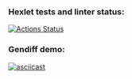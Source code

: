 ### Hexlet tests and linter status:
[![Actions Status](https://github.com/Z-Slava/backend-project-lvl2/workflows/hexlet-check/badge.svg)](https://github.com/Z-Slava/backend-project-lvl2/actions)

### Gendiff demo:
[![asciicast](https://asciinema.org/a/aN85bIunguNLhTzNuT0WDGa8W.svg)](https://asciinema.org/a/aN85bIunguNLhTzNuT0WDGa8W)